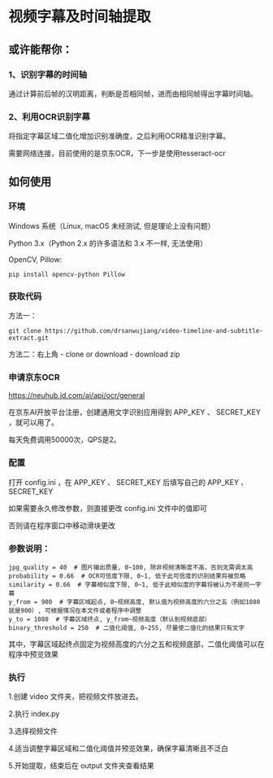 # 视频字幕及时间轴提取

## 或许能帮你：

### 1、识别字幕的时间轴
通过计算前后帧的汉明距离，判断是否相同帧，进而由相同帧得出字幕时间轴。

### 2、利用OCR识别字幕
将指定字幕区域二值化增加识别准确度，之后利用OCR精准识别字幕。

需要网络连接，目前使用的是京东OCR，下一步是使用tesseract-ocr

## 如何使用
### 环境
Windows 系统（Linux, macOS 未经测试, 但是理论上没有问题）

Python 3.x（Python 2.x 的许多语法和 3.x 不一样, 无法使用）

OpenCV, Pillow:

    pip install opencv-python Pillow

### 获取代码
方法一：

    git clone https://github.com/drsanwujiang/video-timeline-and-subtitle-extract.git

方法二：右上角 - clone or download - download zip

### 申请京东OCR
https://neuhub.jd.com/ai/api/ocr/general

在京东AI开放平台注册，创建通用文字识别应用得到 APP_KEY 、 SECRET_KEY ，就可以用了。

每天免费调用50000次，QPS是2。

### 配置
打开 config.ini ，在 APP_KEY 、 SECRET_KEY 后填写自己的 APP_KEY 、 SECRET_KEY

如果需要永久修改参数，则直接更改 config.ini 文件中的值即可

否则请在程序窗口中移动滑块更改

### 参数说明：
    jpg_quality = 40  # 图片输出质量, 0~100, 除非视频清晰度不高，否则无需调太高
    probability = 0.66  # OCR可信度下限, 0~1, 低于此可信度的识别结果将被忽略
    similarity = 0.66  # 字幕相似度下限, 0~1, 低于此相似度的字幕将被认为不是同一字幕
    y_from = 900  # 字幕区域起点, 0~视频高度, 默认值为视频高度的六分之五（例如1080就是900）, 可根据情况在本文件或者程序中调整
    y_to = 1080  # 字幕区域终点, y_from~视频高度（默认到视频底部）
    binary_threshold = 250  # 二值化阈值, 0~255, 尽量使二值化的结果只有文字
    
其中，字幕区域起终点固定为视频高度的六分之五和视频底部，二值化阈值可以在程序中预览效果

### 执行
1.创建 video 文件夹，把视频文件放进去。

2.执行 index.py

3.选择视频文件

4.适当调整字幕区域和二值化阈值并预览效果，确保字幕清晰且不泛白

5.开始提取，结束后在 output 文件夹查看结果